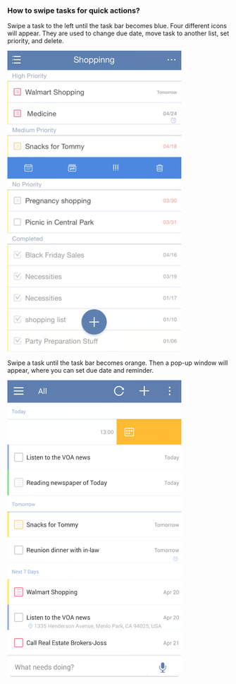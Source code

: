 ### How to swipe tasks for quick actions?
Swipe a task to the left until the task bar becomes blue. Four different icons will appear. They are used to change due date, move task to another list, set priority, and delete. 

![](../images/image.ios.swipe.png)

Swipe a task until the task bar becomes orange. Then a pop-up window will appear, where you can set due date and reminder. 

![](../images/image.ios.slide2.png)


